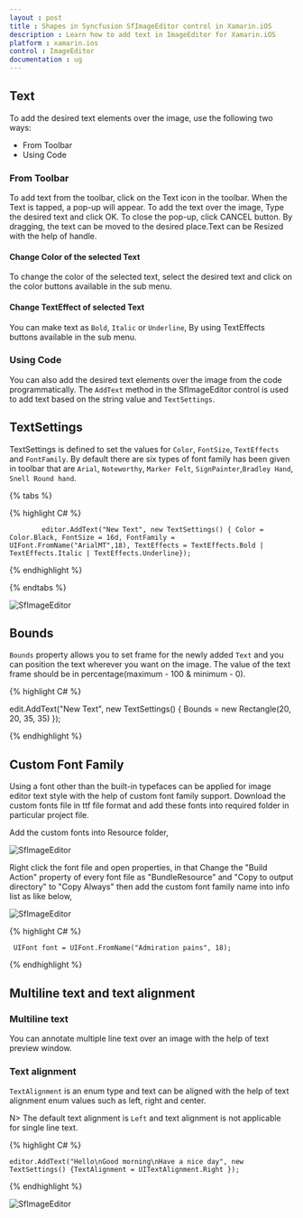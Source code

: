 ```yaml
---
layout : post
title : Shapes in Syncfusion SfImageEditor control in Xamarin.iOS
description : Learn how to add text in ImageEditor for Xamarin.iOS
platform : xamarin.ios
control : ImageEditor
documentation : ug
---
```


## Text

To add the desired text elements over the image, use the following two ways:

* From Toolbar
* Using Code

### From Toolbar

To add text from the toolbar, click on the Text icon in the toolbar. When the Text is tapped, a pop-up will appear. To add the text over the image, Type the desired text and click OK. To close the pop-up, click CANCEL button. By dragging, the text can be moved to the desired place.Text can be Resized with the help of handle.

#### Change Color of the selected Text

To change the color of the selected text, select the desired text and click on the color buttons available in the sub menu.

#### Change TextEffect of selected Text

You can make text as `Bold`, `Italic` or `Underline`, By using TextEffects buttons available in the sub menu. 

### Using Code

You can also add the desired text elements over the image from the code programmatically. The `AddText` method in the SfImageEditor control is used to add text based on the string value and `TextSettings`.

## TextSettings

TextSettings is defined to set the values for `Color`, `FontSize`, `TextEffects` and `FontFamily`. By default there are six types of font family has been given in toolbar that are 
`Arial`, `Noteworthy`, `Marker Felt`, `SignPainter`,`Bradley Hand`, `Snell Round hand`.


{% tabs %}

{% highlight C# %}

            editor.AddText("New Text", new TextSettings() { Color = Color.Black, FontSize = 16d, FontFamily = UIFont.FromName("ArialMT",18), TextEffects = TextEffects.Bold | TextEffects.Italic | TextEffects.Underline});

{% endhighlight %}

{% endtabs %}


![SfImageEditor](ImageEditor_images/text.png)

## Bounds

`Bounds` property allows you to set frame for the newly added `Text` and you can position the text wherever you want on the image. The value of the text frame should be in percentage(maximum - 100 & minimum - 0).

{% highlight C# %}

  edit.AddText("New Text", new TextSettings() { Bounds = new Rectangle(20, 20, 35, 35) });

{% endhighlight %}


## Custom Font Family

Using a font other than the built-in typefaces can be applied for image editor text style with the help of custom font family support. Download the custom fonts file in ttf file format and add these fonts into required folder in particular project file.

Add the custom fonts into Resource folder,

   ![SfImageEditor](ImageEditor_images/iOSCustomFont1.png)

Right click the font file and open properties, in that Change the "Build Action" property of every font file as "BundleResource" and "Copy to output directory" to "Copy Always" then add the custom font family name into info list as like below,

![SfImageEditor](ImageEditor_images/iOSCustomFont2.png)


{% highlight C# %}

     UIFont font = UIFont.FromName("Admiration pains", 18);

{% endhighlight %}

## Multiline text and text alignment

### Multiline text
You can annotate multiple line text over an image with the help of text preview window.

### Text alignment
`TextAlignment` is an enum type and text can be aligned with the help of text alignment enum values such as left, right and center. 

N> The default text alignment is `Left` and text alignment is not applicable for single line text.

{% highlight C# %}

    editor.AddText("Hello\nGood morning\nHave a nice day", new TextSettings() {TextAlignment = UITextAlignment.Right });

{% endhighlight %}

![SfImageEditor](ImageEditor_images/multiline.png)

